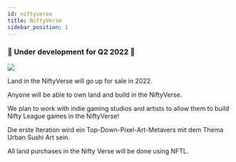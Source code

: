 ```yaml
---
id: niftyverse
title: NiftyVerse
sidebar_position: 1
---
```


### 🚧 Under development for Q2 2022 🚧

![](/img/niftyverse-snarfy.gif)

Land in the NiftyVerse will go up for sale in 2022.

Anyone will be able to own land and build in the NiftyVerse.

We plan to work with indie gaming studios and artists to allow them to build Nifty League games in the NiftyVerse!

Die erste Iteration wird ein Top-Down-Pixel-Art-Metavers mit dem Thema Urban Sushi Art sein.

All land purchases in the Nifty Verse will be done using NFTL.
